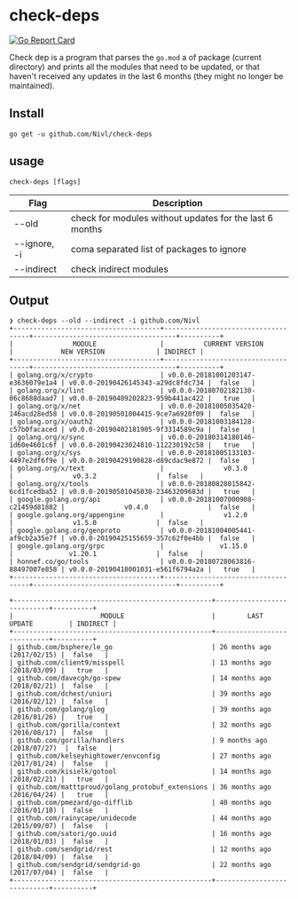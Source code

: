 # check-deps

[![Go Report Card](https://goreportcard.com/badge/github.com/nivl/check-deps)](https://goreportcard.com/report/github.com/nivl/check-deps)

Check dep is a program that parses the `go.mod` a of package (current
directory) and prints all the modules that need to be updated, or that haven't
received any updates in the last 6 months (they might no longer be maintained).

## Install

`go get -u github.com/Nivl/check-deps`

## usage

`check-deps [flags]`

| Flag         | Description                                             |
| ------------ | ------------------------------------------------------- |
| --old        | check for modules without updates for the last 6 months |
| --ignore, -i | coma separated list of packages to ignore               |
| --indirect   | check indirect modules                                  |

## Output

```
❯ check-deps --old --indirect -i github.com/Nivl
+-------------------------------------+------------------------------------+------------------------------------+----------+
|               MODULE                |          CURRENT VERSION           |            NEW VERSION             | INDIRECT |
+-------------------------------------+------------------------------------+------------------------------------+----------+
| golang.org/x/crypto                 | v0.0.0-20181001203147-e3636079e1a4 | v0.0.0-20190426145343-a29dc8fdc734 |  false   |
| golang.org/x/lint                   | v0.0.0-20180702182130-06c8688daad7 | v0.0.0-20190409202823-959b441ac422 |   true   |
| golang.org/x/net                    | v0.0.0-20181005035420-146acd28ed58 | v0.0.0-20190501004415-9ce7a6920f09 |  false   |
| golang.org/x/oauth2                 | v0.0.0-20181003184128-c57b0facaced | v0.0.0-20190402181905-9f3314589c9a |  false   |
| golang.org/x/sync                   | v0.0.0-20180314180146-1d60e4601c6f | v0.0.0-20190423024810-112230192c58 |   true   |
| golang.org/x/sys                    | v0.0.0-20181005133103-4497e2df6f9e | v0.0.0-20190429190828-d89cdac9e872 |  false   |
| golang.org/x/text                   |               v0.3.0               |               v0.3.2               |  false   |
| golang.org/x/tools                  | v0.0.0-20180828015842-6cd1fcedba52 | v0.0.0-20190501045030-23463209683d |   true   |
| google.golang.org/api               | v0.0.0-20181007000908-c21459d81882 |               v0.4.0               |  false   |
| google.golang.org/appengine         |               v1.2.0               |               v1.5.0               |  false   |
| google.golang.org/genproto          | v0.0.0-20181004005441-af9cb2a35e7f | v0.0.0-20190425155659-357c62f0e4bb |  false   |
| google.golang.org/grpc              |              v1.15.0               |              v1.20.1               |  false   |
| honnef.co/go/tools                  | v0.0.0-20180728063816-88497007e858 | v0.0.0-20190418001031-e561f6794a2a |   true   |
+-------------------------------------+------------------------------------+------------------------------------+----------+

+--------------------------------------------------+----------------------------+----------+
|                      MODULE                      |        LAST UPDATE         | INDIRECT |
+--------------------------------------------------+----------------------------+----------+
| github.com/bsphere/le_go                         | 26 months ago (2017/02/15) |  false   |
| github.com/client9/misspell                      | 13 months ago (2018/03/09) |   true   |
| github.com/davecgh/go-spew                       | 14 months ago (2018/02/21) |  false   |
| github.com/dchest/uniuri                         | 39 months ago (2016/02/12) |  false   |
| github.com/golang/glog                           | 39 months ago (2016/01/26) |   true   |
| github.com/gorilla/context                       | 32 months ago (2016/08/17) |  false   |
| github.com/gorilla/handlers                      | 9 months ago (2018/07/27)  |  false   |
| github.com/kelseyhightower/envconfig             | 27 months ago (2017/01/24) |  false   |
| github.com/kisielk/gotool                        | 14 months ago (2018/02/21) |   true   |
| github.com/matttproud/golang_protobuf_extensions | 36 months ago (2016/04/24) |   true   |
| github.com/pmezard/go-difflib                    | 40 months ago (2016/01/10) |  false   |
| github.com/rainycape/unidecode                   | 44 months ago (2015/09/07) |  false   |
| github.com/satori/go.uuid                        | 16 months ago (2018/01/03) |  false   |
| github.com/sendgrid/rest                         | 12 months ago (2018/04/09) |  false   |
| github.com/sendgrid/sendgrid-go                  | 22 months ago (2017/07/04) |  false   |
+--------------------------------------------------+----------------------------+----------+
```
